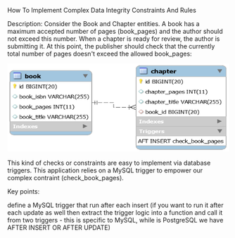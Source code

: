 How To Implement Complex Data Integrity Constraints And Rules

Description: Consider the Book and Chapter entities. A book has a maximum accepted number of pages (book_pages) and the author should not exceed this number. When a chapter is ready for review, the author is submitting it. At this point, the publisher should check that the currently total number of pages doesn't exceed the allowed book_pages:

<img alt="img.png" height="200" src="img.png" width="600"/>

This kind of checks or constraints are easy to implement via database triggers. This application relies on a MySQL trigger to empower our complex contraint (check_book_pages).

Key points:

define a MySQL trigger that run after each insert (if you want to run it after each update as well then extract the trigger logic into a function and call it from two triggers - this is specific to MySQL, while is PostgreSQL we have AFTER INSERT OR AFTER UPDATE)